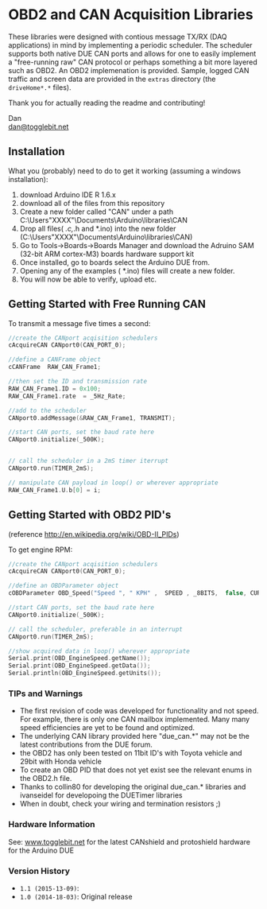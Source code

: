 # OBD2 and CAN Acquisition Libraries

These libraries were designed with contious message TX/RX (DAQ applications) in mind by implementing a periodic scheduler.
The scheduler supports both native DUE CAN ports and allows for one to easily implement a "free-running raw" CAN protocol
or perhaps something a bit more layered such as OBD2. An OBD2 implemenation is provided.  Sample, logged CAN traffic and screen data are provided in the `extras` directory (the `driveHome*.*` files).

Thank you for actually reading the readme and contributing!

Dan  
dan@togglebit.net


## Installation
What you (probably) need to do to get it working (assuming a windows installation):

1. download Arduino IDE R 1.6.x
2. download all of the files from this repository
3. Create a new folder called "CAN" under a path C:\Users\"XXXX"\Documents\Arduino\libraries\CAN
4. Drop all files( *.c,*.h and *.ino) into the new folder (C:\Users\"XXXX"\Documents\Arduino\libraries\CAN) 
5. Go to Tools->Boards->Boards Manager and download the Adruino SAM (32-bit ARM cortex-M3) boards hardware support kit
6. Once installed, go to boards select the Arduino DUE from.  
7. Opening any of the examples ( *.ino) files will create a new folder. 
8. You will now be able to verify, upload etc.

## Getting Started with Free Running CAN

To transmit a message five times a second:        

```c++
//create the CANport acqisition schedulers
cAcquireCAN CANport0(CAN_PORT_0);

//define a CANFrame object 
cCANFrame  RAW_CAN_Frame1;

//then set the ID and transmission rate 
RAW_CAN_Frame1.ID = 0x100;
RAW_CAN_Frame1.rate  = _5Hz_Rate;

//add to the scheduler 
CANport0.addMessage(&RAW_CAN_Frame1, TRANSMIT);

//start CAN ports, set the baud rate here
CANport0.initialize(_500K);


// call the scheduler in a 2mS timer iterrupt
CANport0.run(TIMER_2mS);

// manipulate CAN payload in loop() or wherever appropriate
RAW_CAN_Frame1.U.b[0] = i;
```

## Getting Started with OBD2 PID's
(reference http://en.wikipedia.org/wiki/OBD-II_PIDs)

To get engine RPM:        

```c++
//create the CANport acqisition schedulers
cAcquireCAN CANport0(CAN_PORT_0);

//define an OBDParameter object 
cOBDParameter OBD_Speed("Speed ", " KPH" ,  SPEED , _8BITS,  false, CURRENT,  1, 0,  &CANport0, false);

//start CAN ports, set the baud rate here
CANport0.initialize(_500K);

// call the scheduler, preferable in an interrupt
CANport0.run(TIMER_2mS);

//show acquired data in loop() wherever appropriate
Serial.print(OBD_EngineSpeed.getName()); 
Serial.print(OBD_EngineSpeed.getData());
Serial.println(OBD_EngineSpeed.getUnits());
```
### TIPs and Warnings

- The first revision of code was developed for functionality and not speed. For example, there is only one CAN mailbox implemented.
  Many many speed efficiencies are yet to be found and optimized.
- The underlying CAN library provided here "due_can.*" may not be the latest contributions from the DUE forum.
- the OBD2 has only been tested on 11bit ID's with Toyota vehicle and 29bit with Honda vehicle
- To create an OBD PID that does not yet exist see the relevant enums in the OBD2.h file.  
- Thanks to collin80 for developing the original due_can.* libraries and ivanseidel for developoing the DUETimer libraries
- When in doubt, check your wiring and termination resistors ;)

### Hardware Information

See: www.togglebit.net for the latest CANshield and protoshield hardware for the Arduino DUE

### Version History

* `1.1 (2015-13-09)`:
* `1.0 (2014-18-03)`: Original release
